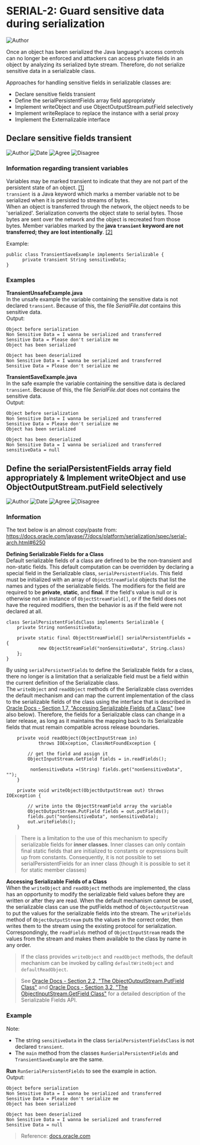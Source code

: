 # SERIAL-2: Guard sensitive data during serialization
![Author](https://img.shields.io/badge/Author-Oracle-blue.svg)


Once an object has been serialized the Java language's access controls can no longer be enforced and attackers can access private fields in an object by analyzing its serialized byte stream. Therefore, do not serialize sensitive data in a serializable class.

Approaches for handling sensitive fields in serializable classes are:

 - Declare sensitive fields transient
 - Define the serialPersistentFields array field appropriately
 - Implement writeObject and use ObjectOutputStream.putField selectively
 - Implement writeReplace to replace the instance with a serial proxy
 - Implement the Externalizable interface

## Declare sensitive fields transient
![Author](https://img.shields.io/badge/Author-Ben-blue.svg)
![Date](https://img.shields.io/badge/Date-20171228-lightgrey.svg)
![Agree](https://img.shields.io/badge/AGREE-0-green.svg)
![Disagree](https://img.shields.io/badge/DISAGREE-0-red.svg)

### Information regarding transient variables
Variables may be marked transient to indicate that they are not part of the persistent state of an object. [[1]](https://docs.oracle.com/javase/specs/jls/se8/html/jls-8.html#jls-8.3.1.3)  
`transient` is a Java keyword which marks a member variable not to be serialized when it is persisted to streams of bytes.  
 When an object is transferred through the network, the object needs to be 'serialized'. Serialization converts the object state to serial bytes. Those bytes are sent over the network and the object is recreated from those bytes. 
 Member variables marked by the **java `transient` keyword are not transferred; they are lost intentionally**. [[2]](https://en.wikibooks.org/wiki/Java_Programming/Keywords/transient) 
 
Example:  
```
public class TransientSaveExample implements Serializable {  
      private transient String sensitiveData;  
}
```
 
### Examples
**TransientUnsafeExample.java**  
In the unsafe example the variable containing the sensitive data is not declared `transient`. Because of this, the file *SerialFile.dat* contains this sensitive data.   
Output:   
```
Object before serialization
Non Sensitive Data = I wanna be serialized and transferred
Sensitive Data = Please don't serialize me
Object has been serialized 

Object has been deserialized 
Non Sensitive Data = I wanna be serialized and transferred
Sensitive Data = Please don't serialize me
```   

**TransientSaveExample.java**  
In the safe example the variable containing the sensitive data is declared `transient`. Because of this, the file *SerialFile.dat* does not contains the sensitive data.   
Output:
```
Object before serialization
Non Sensitive Data = I wanna be serialized and transferred
Sensitive Data = Please don't serialize me
Object has been serialized 

Object has been deserialized 
Non Sensitive Data = I wanna be serialized and transferred
sensitiveData = null
```   

## Define the serialPersistentFields array field appropriately & Implement writeObject and use ObjectOutputStream.putField selectively
![Author](https://img.shields.io/badge/Author-Ben-blue.svg)
![Date](https://img.shields.io/badge/Date-20171229-lightgrey.svg)
![Agree](https://img.shields.io/badge/AGREE-0-green.svg)
![Disagree](https://img.shields.io/badge/DISAGREE-0-red.svg)

### Information
The text below is an almost copy/paste from: <https://docs.oracle.com/javase/7/docs/platform/serialization/spec/serial-arch.html#6250>

**Defining Serializable Fields for a Class**    
Default serializable fields of a class are defined to be the non-transient and non-static fields. 
This default computation can be overridden by declaring a special field in the Serializable class, `serialPersistentFields`. 
This field must be initialized with an array of `ObjectStreamField` objects that list the names and types of the serializable fields. 
The modifiers for the field are required to be **private**, **static**, and **final**. 
If the field's value is null or is otherwise not an instance of `ObjectStreamField[]`, 
or if the field does not have the required modifiers, then the behavior is as if the field were not declared at all. 

```
class SerialPersistentFieldsClass implements Serializable {
    private String nonSensitiveData;

    private static final ObjectStreamField[] serialPersistentFields = {
            new ObjectStreamField("nonSensitiveData", String.class)
    };
}
```
By using `serialPersistentFields` to define the Serializable fields for a class, there no longer is a limitation that a serializable field must be a field within the current definition of the Serializable class.  
The `writeObject` and `readObject` methods of the Serializable class overrides the default mechanism and can map the current implementation of the class to the serializable fields of the class using the interface that is described in [Oracle Docs - Section 1.7, "Accessing Serializable Fields of a Class"](https://docs.oracle.com/javase/7/docs/platform/serialization/spec/serial-arch.html#525) (see also below).
Therefore, the fields for a Serializable class can change in a later release, 
as long as it maintains the mapping back to its Serializable fields that must remain compatible across release boundaries. 

```
    private void readObject(ObjectInputStream in)
            throws IOException, ClassNotFoundException {

        // get the field and assign it
        ObjectInputStream.GetField fields = in.readFields();

         nonSensitiveData =(String) fields.get("nonSensitiveData", "");
    }
```
```
    private void writeObject(ObjectOutputStream out) throws IOException {

        // write into the ObjectStreamField array the variable
        ObjectOutputStream.PutField fields = out.putFields();
        fields.put("nonSensitiveData", nonSensitiveData);
        out.writeFields();
    }
```
> There is a limitation to the use of this mechanism to specify serializable fields for **inner classes**. 
Inner classes can only contain final static fields that are initialized to constants or expressions built up from constants. 
Consequently, it is not possible to set serialPersistentFields for an inner class (though it is possible to set it for static member classes)

**Accessing Serializable Fields of a Class**  
When the `writeObject` and `readObject` methods are implemented, 
the class has an opportunity to modify the serializable field values before they are written or after they are read. 
When the default mechanism cannot be used, 
the serializable class can use the putFields method of `ObjectOutputStream` to put the values for the serializable fields into the stream. 
The `writeFields` method of `ObjectOutputStream` puts the values in the correct order, 
then writes them to the stream using the existing protocol for serialization. 
Correspondingly, the `readFields` method of `ObjectInputStream` reads the values from the stream and makes them available to the class by name in any order. 

> If the class provides `writeObject` and `readObject` methods, the default mechanism can be invoked by calling `defaultWriteObject` and `defaultReadObject`.  

> See [Oracle Docs - Section 2.2, "The ObjectOutputStream.PutField Class"](https://docs.oracle.com/javase/7/docs/platform/serialization/spec/output.html#5068) 
and [Oracle Docs - Section 3.2, "The ObjectInputStream.GetField Class"](https://docs.oracle.com/javase/7/docs/platform/serialization/spec/input.html#4936) for a detailed description of the Serializable Fields API.

### Example
Note:
- The string `sensitiveData` in the class `SerialPersistentFieldsClass` is not declared `transient`.  
- The `main` method from the classes `RunSerialPersistentFields` and `TransientSaveExample` are the same.

**Run** `RunSerialPersistentFields` to see the example in action.  
Output:  
```
Object before serialization
Non Sensitive Data = I wanna be serialized and transferred
Sensitive Data = Please don't serialize me
Object has been serialized 

Object has been deserialized 
Non Sensitive Data = I wanna be serialized and transferred
Sensitive Data = null
```
> Reference: [docs.oracle.com](https://docs.oracle.com/javase/8/docs/platform/serialization/spec/examples.html)
